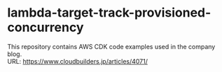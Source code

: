 # lambda-target-track-provisioned-concurrency
This repository contains AWS CDK code examples used in the company blog.\
URL: https://www.cloudbuilders.jp/articles/4071/